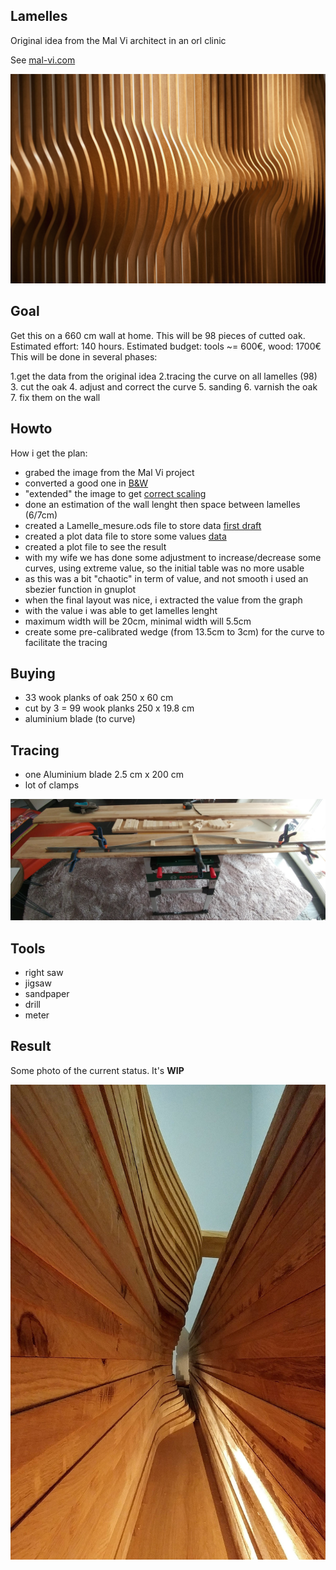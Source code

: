 ## Lamelles

Original idea from the Mal Vi architect in an orl clinic

See [mal-vi.com](http://www.mal-vi.com/what/orl-clinic)

![source](https://github.com/aginies/projet_lamelles/blob/master/source/general_idea.jpg)

## Goal

Get this on a 660 cm wall at home. This will be 98 pieces of cutted oak.
Estimated effort: 140 hours. Estimated budget: tools ~= 600€, wood: 1700€
This will be done in several phases:

1.get the data from the original idea
2.tracing the curve on all lamelles (98)
3. cut the oak
4. adjust and correct the curve
5. sanding
6. varnish the oak
7. fix them on the wall

## Howto

How i get the plan:

* grabed the image from the Mal Vi project 
* converted a good one in [B&W](source/original_wall_BW.jpg)
* "extended" the image to get [correct scaling](source/original_wall_BW_extended.jpg)
* done an estimation of the wall lenght then space between lamelles (6/7cm)
* created a Lamelle_mesure.ods file to store data [first draft](Lamelle_mesure.ods)
* created a plot data file to store some values [data](data.dat)
* created a plot file to see the result
* with my wife we has done some adjustment to increase/decrease some curves, using extreme value, so the initial table was no more usable
* as this was a bit "chaotic" in term of value, and not smooth i used an sbezier function in gnuplot
* when the final layout was nice, i extracted the value from the graph
* with the value i was able to get lamelles lenght
* maximum width will be 20cm, minimal width will 5.5cm
* create some pre-calibrated wedge (from 13.5cm to 3cm) for the curve to facilitate the tracing


## Buying 

* 33 wook planks of oak 250 x 60 cm
* cut by 3 = 99 wook planks 250 x 19.8 cm
* aluminium blade (to curve)

## Tracing

* one Aluminium blade 2.5 cm x 200 cm
* lot of clamps

![tracing](https://github.com/aginies/projet_lamelles/blob/master/images/tracing.jpg)

## Tools

* right saw
* jigsaw
* sandpaper
* drill
* meter

## Result

Some photo of the current status. It's **WIP**

![result](https://github.com/aginies/projet_lamelles/blob/master/images/result_02.jpg)


